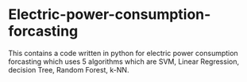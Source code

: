 # Electric-power-consumption-forcasting
This contains a code written in python for electric power consumption forcasting which uses 5 algorithms which are SVM, Linear Regression, decision Tree, Random Forest, k-NN. 
